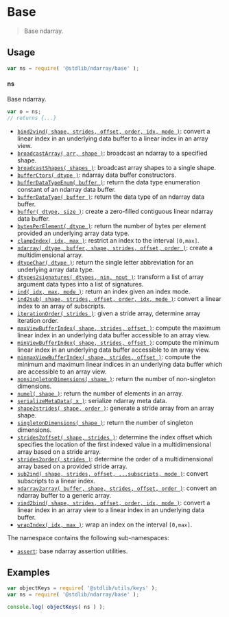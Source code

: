 <!--

@license Apache-2.0

Copyright (c) 2018 The Stdlib Authors.

Licensed under the Apache License, Version 2.0 (the "License");
you may not use this file except in compliance with the License.
You may obtain a copy of the License at

   http://www.apache.org/licenses/LICENSE-2.0

Unless required by applicable law or agreed to in writing, software
distributed under the License is distributed on an "AS IS" BASIS,
WITHOUT WARRANTIES OR CONDITIONS OF ANY KIND, either express or implied.
See the License for the specific language governing permissions and
limitations under the License.

-->

# Base

> Base ndarray.

<section class="usage">

## Usage

```javascript
var ns = require( '@stdlib/ndarray/base' );
```

#### ns

Base ndarray.

```javascript
var o = ns;
// returns {...}
```

<!-- <toc keywords="-assertion" > -->

<div class="namespace-toc">

-   <span class="signature">[`bind2vind( shape, strides, offset, order, idx, mode )`][@stdlib/ndarray/base/bind2vind]</span><span class="delimiter">: </span><span class="description">convert a linear index in an underlying data buffer to a linear index in an array view.</span>
-   <span class="signature">[`broadcastArray( arr, shape )`][@stdlib/ndarray/base/broadcast-array]</span><span class="delimiter">: </span><span class="description">broadcast an ndarray to a specified shape.</span>
-   <span class="signature">[`broadcastShapes( shapes )`][@stdlib/ndarray/base/broadcast-shapes]</span><span class="delimiter">: </span><span class="description">broadcast array shapes to a single shape.</span>
-   <span class="signature">[`bufferCtors( dtype )`][@stdlib/ndarray/base/buffer-ctors]</span><span class="delimiter">: </span><span class="description">ndarray data buffer constructors.</span>
-   <span class="signature">[`bufferDataTypeEnum( buffer )`][@stdlib/ndarray/base/buffer-dtype-enum]</span><span class="delimiter">: </span><span class="description">return the data type enumeration constant of an ndarray data buffer.</span>
-   <span class="signature">[`bufferDataType( buffer )`][@stdlib/ndarray/base/buffer-dtype]</span><span class="delimiter">: </span><span class="description">return the data type of an ndarray data buffer.</span>
-   <span class="signature">[`buffer( dtype, size )`][@stdlib/ndarray/base/buffer]</span><span class="delimiter">: </span><span class="description">create a zero-filled contiguous linear ndarray data buffer.</span>
-   <span class="signature">[`bytesPerElement( dtype )`][@stdlib/ndarray/base/bytes-per-element]</span><span class="delimiter">: </span><span class="description">return the number of bytes per element provided an underlying array data type.</span>
-   <span class="signature">[`clampIndex( idx, max )`][@stdlib/ndarray/base/clamp-index]</span><span class="delimiter">: </span><span class="description">restrict an index to the interval `[0,max]`.</span>
-   <span class="signature">[`ndarray( dtype, buffer, shape, strides, offset, order )`][@stdlib/ndarray/base/ctor]</span><span class="delimiter">: </span><span class="description">create a multidimensional array.</span>
-   <span class="signature">[`dtypeChar( dtype )`][@stdlib/ndarray/base/dtype-char]</span><span class="delimiter">: </span><span class="description">return the single letter abbreviation for an underlying array data type.</span>
-   <span class="signature">[`dtypes2signatures( dtypes, nin, nout )`][@stdlib/ndarray/base/dtypes2signatures]</span><span class="delimiter">: </span><span class="description">transform a list of array argument data types into a list of signatures.</span>
-   <span class="signature">[`ind( idx, max, mode )`][@stdlib/ndarray/base/ind]</span><span class="delimiter">: </span><span class="description">return an index given an index mode.</span>
-   <span class="signature">[`ind2sub( shape, strides, offset, order, idx, mode )`][@stdlib/ndarray/base/ind2sub]</span><span class="delimiter">: </span><span class="description">convert a linear index to an array of subscripts.</span>
-   <span class="signature">[`iterationOrder( strides )`][@stdlib/ndarray/base/iteration-order]</span><span class="delimiter">: </span><span class="description">given a stride array, determine array iteration order.</span>
-   <span class="signature">[`maxViewBufferIndex( shape, strides, offset )`][@stdlib/ndarray/base/max-view-buffer-index]</span><span class="delimiter">: </span><span class="description">compute the maximum linear index in an underlying data buffer accessible to an array view.</span>
-   <span class="signature">[`minViewBufferIndex( shape, strides, offset )`][@stdlib/ndarray/base/min-view-buffer-index]</span><span class="delimiter">: </span><span class="description">compute the minimum linear index in an underlying data buffer accessible to an array view.</span>
-   <span class="signature">[`minmaxViewBufferIndex( shape, strides, offset )`][@stdlib/ndarray/base/minmax-view-buffer-index]</span><span class="delimiter">: </span><span class="description">compute the minimum and maximum linear indices in an underlying data buffer which are accessible to an array view.</span>
-   <span class="signature">[`nonsingletonDimensions( shape )`][@stdlib/ndarray/base/nonsingleton-dimensions]</span><span class="delimiter">: </span><span class="description">return the number of non-singleton dimensions.</span>
-   <span class="signature">[`numel( shape )`][@stdlib/ndarray/base/numel]</span><span class="delimiter">: </span><span class="description">return the number of elements in an array.</span>
-   <span class="signature">[`serializeMetaData( x )`][@stdlib/ndarray/base/serialize-meta-data]</span><span class="delimiter">: </span><span class="description">serialize ndarray meta data.</span>
-   <span class="signature">[`shape2strides( shape, order )`][@stdlib/ndarray/base/shape2strides]</span><span class="delimiter">: </span><span class="description">generate a stride array from an array shape.</span>
-   <span class="signature">[`singletonDimensions( shape )`][@stdlib/ndarray/base/singleton-dimensions]</span><span class="delimiter">: </span><span class="description">return the number of singleton dimensions.</span>
-   <span class="signature">[`strides2offset( shape, strides )`][@stdlib/ndarray/base/strides2offset]</span><span class="delimiter">: </span><span class="description">determine the index offset which specifies the location of the first indexed value in a multidimensional array based on a stride array.</span>
-   <span class="signature">[`strides2order( strides )`][@stdlib/ndarray/base/strides2order]</span><span class="delimiter">: </span><span class="description">determine the order of a multidimensional array based on a provided stride array.</span>
-   <span class="signature">[`sub2ind( shape, strides, offset, ...subscripts, mode )`][@stdlib/ndarray/base/sub2ind]</span><span class="delimiter">: </span><span class="description">convert subscripts to a linear index.</span>
-   <span class="signature">[`ndarray2array( buffer, shape, strides, offset, order )`][@stdlib/ndarray/base/to-array]</span><span class="delimiter">: </span><span class="description">convert an ndarray buffer to a generic array.</span>
-   <span class="signature">[`vind2bind( shape, strides, offset, order, idx, mode )`][@stdlib/ndarray/base/vind2bind]</span><span class="delimiter">: </span><span class="description">convert a linear index in an array view to a linear index in an underlying data buffer.</span>
-   <span class="signature">[`wrapIndex( idx, max )`][@stdlib/ndarray/base/wrap-index]</span><span class="delimiter">: </span><span class="description">wrap an index on the interval `[0,max]`.</span>

</div>

<!-- </toc> -->

The namespace contains the following sub-namespaces:

<!-- <toc pattern="*"> -->

<div class="namespace-toc">

-   <span class="signature">[`assert`][@stdlib/ndarray/base/assert]</span><span class="delimiter">: </span><span class="description">base ndarray assertion utilities.</span>

</div>

<!-- </toc> -->

</section>

<!-- /.usage -->

<section class="examples">

## Examples

<!-- TODO: better examples -->

<!-- eslint no-undef: "error" -->

```javascript
var objectKeys = require( '@stdlib/utils/keys' );
var ns = require( '@stdlib/ndarray/base' );

console.log( objectKeys( ns ) );
```

</section>

<!-- /.examples -->

<!-- Section for related `stdlib` packages. Do not manually edit this section, as it is automatically populated. -->

<section class="related">

</section>

<!-- /.related -->

<!-- Section for all links. Make sure to keep an empty line after the `section` element and another before the `/section` close. -->

<section class="links">

<!-- <toc-links> -->

[@stdlib/ndarray/base/assert]: https://github.com/stdlib-js/stdlib/tree/develop/lib/node_modules/%40stdlib/ndarray/base/assert

[@stdlib/ndarray/base/bind2vind]: https://github.com/stdlib-js/stdlib/tree/develop/lib/node_modules/%40stdlib/ndarray/base/bind2vind

[@stdlib/ndarray/base/broadcast-array]: https://github.com/stdlib-js/stdlib/tree/develop/lib/node_modules/%40stdlib/ndarray/base/broadcast-array

[@stdlib/ndarray/base/broadcast-shapes]: https://github.com/stdlib-js/stdlib/tree/develop/lib/node_modules/%40stdlib/ndarray/base/broadcast-shapes

[@stdlib/ndarray/base/buffer-ctors]: https://github.com/stdlib-js/stdlib/tree/develop/lib/node_modules/%40stdlib/ndarray/base/buffer-ctors

[@stdlib/ndarray/base/buffer-dtype-enum]: https://github.com/stdlib-js/stdlib/tree/develop/lib/node_modules/%40stdlib/ndarray/base/buffer-dtype-enum

[@stdlib/ndarray/base/buffer-dtype]: https://github.com/stdlib-js/stdlib/tree/develop/lib/node_modules/%40stdlib/ndarray/base/buffer-dtype

[@stdlib/ndarray/base/buffer]: https://github.com/stdlib-js/stdlib/tree/develop/lib/node_modules/%40stdlib/ndarray/base/buffer

[@stdlib/ndarray/base/bytes-per-element]: https://github.com/stdlib-js/stdlib/tree/develop/lib/node_modules/%40stdlib/ndarray/base/bytes-per-element

[@stdlib/ndarray/base/clamp-index]: https://github.com/stdlib-js/stdlib/tree/develop/lib/node_modules/%40stdlib/ndarray/base/clamp-index

[@stdlib/ndarray/base/ctor]: https://github.com/stdlib-js/stdlib/tree/develop/lib/node_modules/%40stdlib/ndarray/base/ctor

[@stdlib/ndarray/base/dtype-char]: https://github.com/stdlib-js/stdlib/tree/develop/lib/node_modules/%40stdlib/ndarray/base/dtype-char

[@stdlib/ndarray/base/dtypes2signatures]: https://github.com/stdlib-js/stdlib/tree/develop/lib/node_modules/%40stdlib/ndarray/base/dtypes2signatures

[@stdlib/ndarray/base/ind]: https://github.com/stdlib-js/stdlib/tree/develop/lib/node_modules/%40stdlib/ndarray/base/ind

[@stdlib/ndarray/base/ind2sub]: https://github.com/stdlib-js/stdlib/tree/develop/lib/node_modules/%40stdlib/ndarray/base/ind2sub

[@stdlib/ndarray/base/iteration-order]: https://github.com/stdlib-js/stdlib/tree/develop/lib/node_modules/%40stdlib/ndarray/base/iteration-order

[@stdlib/ndarray/base/max-view-buffer-index]: https://github.com/stdlib-js/stdlib/tree/develop/lib/node_modules/%40stdlib/ndarray/base/max-view-buffer-index

[@stdlib/ndarray/base/min-view-buffer-index]: https://github.com/stdlib-js/stdlib/tree/develop/lib/node_modules/%40stdlib/ndarray/base/min-view-buffer-index

[@stdlib/ndarray/base/minmax-view-buffer-index]: https://github.com/stdlib-js/stdlib/tree/develop/lib/node_modules/%40stdlib/ndarray/base/minmax-view-buffer-index

[@stdlib/ndarray/base/nonsingleton-dimensions]: https://github.com/stdlib-js/stdlib/tree/develop/lib/node_modules/%40stdlib/ndarray/base/nonsingleton-dimensions

[@stdlib/ndarray/base/numel]: https://github.com/stdlib-js/stdlib/tree/develop/lib/node_modules/%40stdlib/ndarray/base/numel

[@stdlib/ndarray/base/serialize-meta-data]: https://github.com/stdlib-js/stdlib/tree/develop/lib/node_modules/%40stdlib/ndarray/base/serialize-meta-data

[@stdlib/ndarray/base/shape2strides]: https://github.com/stdlib-js/stdlib/tree/develop/lib/node_modules/%40stdlib/ndarray/base/shape2strides

[@stdlib/ndarray/base/singleton-dimensions]: https://github.com/stdlib-js/stdlib/tree/develop/lib/node_modules/%40stdlib/ndarray/base/singleton-dimensions

[@stdlib/ndarray/base/strides2offset]: https://github.com/stdlib-js/stdlib/tree/develop/lib/node_modules/%40stdlib/ndarray/base/strides2offset

[@stdlib/ndarray/base/strides2order]: https://github.com/stdlib-js/stdlib/tree/develop/lib/node_modules/%40stdlib/ndarray/base/strides2order

[@stdlib/ndarray/base/sub2ind]: https://github.com/stdlib-js/stdlib/tree/develop/lib/node_modules/%40stdlib/ndarray/base/sub2ind

[@stdlib/ndarray/base/to-array]: https://github.com/stdlib-js/stdlib/tree/develop/lib/node_modules/%40stdlib/ndarray/base/to-array

[@stdlib/ndarray/base/vind2bind]: https://github.com/stdlib-js/stdlib/tree/develop/lib/node_modules/%40stdlib/ndarray/base/vind2bind

[@stdlib/ndarray/base/wrap-index]: https://github.com/stdlib-js/stdlib/tree/develop/lib/node_modules/%40stdlib/ndarray/base/wrap-index

<!-- </toc-links> -->

</section>

<!-- /.links -->
